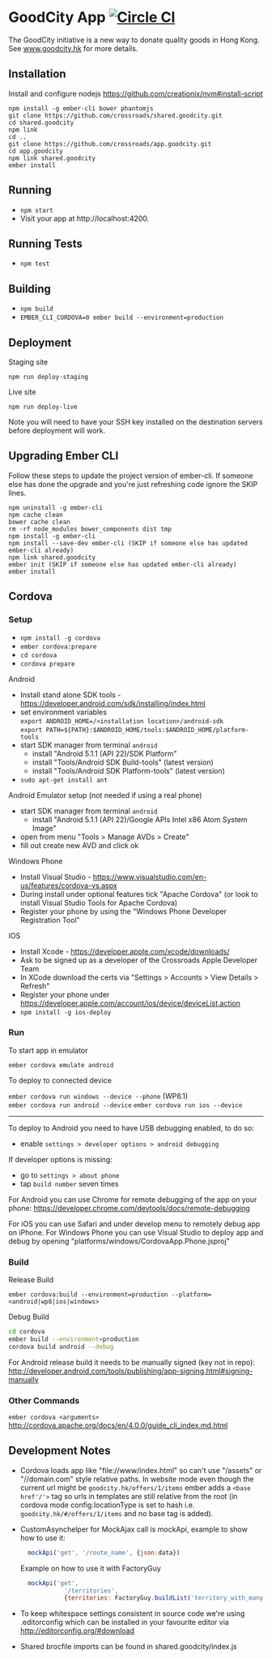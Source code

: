 # GoodCity App [![Circle CI](https://circleci.com/gh/crossroads/app.goodcity.svg?style=svg)](https://circleci.com/gh/crossroads/app.goodcity)

The GoodCity initiative is a new way to donate quality goods in Hong Kong. See www.goodcity.hk for more details.

## Installation

Install and configure nodejs https://github.com/creationix/nvm#install-script

```shell
npm install -g ember-cli bower phantomjs
git clone https://github.com/crossroads/shared.goodcity.git
cd shared.goodcity
npm link
cd ..
git clone https://github.com/crossroads/app.goodcity.git
cd app.goodcity
npm link shared.goodcity
ember install
```

## Running

* `npm start`
* Visit your app at http://localhost:4200.

## Running Tests

* `npm test`

## Building

* `npm build`
* `EMBER_CLI_CORDOVA=0 ember build --environment=production`

## Deployment

Staging site

`npm run deploy-staging`

Live site

`npm run deploy-live`

Note you will need to have your SSH key installed on the destination servers before deployment will work.

## Upgrading Ember CLI

Follow these steps to update the project version of ember-cli.
If someone else has done the upgrade and you're just refreshing code ignore the SKIP lines.

```shell
npm uninstall -g ember-cli
npm cache clean
bower cache clean
rm -rf node_modules bower_components dist tmp
npm install -g ember-cli
npm install --save-dev ember-cli (SKIP if someone else has updated ember-cli already)
npm link shared.goodcity
ember init (SKIP if someone else has updated ember-cli already)
ember install
```

## Cordova

### Setup
* `npm install -g cordova`
* `ember cordova:prepare`
* `cd cordova`
* `cordova prepare`

Android
* Install stand alone SDK tools - https://developer.android.com/sdk/installing/index.html
* set environment variables<br/>
  `export ANDROID_HOME=/<installation location>/android-sdk`<br/>
  `export PATH=${PATH}:$ANDROID_HOME/tools:$ANDROID_HOME/platform-tools`
* start SDK manager from terminal `android`
  - install "Android 5.1.1 (API 22)/SDK Platform"
  - install "Tools/Android SDK Build-tools" (latest version)
  - install "Tools/Android SDK Platform-tools" (latest version)
* `sudo apt-get install ant`

Android Emulator setup (not needed if using a real phone)
* start SDK manager from terminal `android`
  - install "Android 5.1.1 (API 22)/Google APIs Intel x86 Atom System Image"
* open from menu "Tools > Manage AVDs > Create"
* fill out create new AVD and click ok

Windows Phone
* Install Visual Studio - https://www.visualstudio.com/en-us/features/cordova-vs.aspx
* During install under optional features tick "Apache Cordova" (or look to install Visual Studio Tools for Apache Cordova)
* Register your phone by using the "Windows Phone Developer Registration Tool"

IOS
* Install Xcode - https://developer.apple.com/xcode/downloads/
* Ask to be signed up as a developer of the Crossroads Apple Developer Team
* In XCode download the certs via "Settings > Accounts > View Details > Refresh"
* Register your phone under https://developer.apple.com/account/ios/device/deviceList.action
* `npm install -g ios-deploy`

### Run
To start app in emulator

`ember cordova emulate android`

To deploy to connected device

`ember cordova run windows --device --phone` (WP8.1)<br/>
`ember cordova run android --device`
`ember cordova run ios --device`

---

To deploy to Android you need to have USB debugging enabled, to do so:

* enable `settings > developer options > android debugging`

If developer options is missing:

* go to `settings > about phone`
* tap `build number` seven times

For Android you can use Chrome for remote debugging of the app on your phone:
https://developer.chrome.com/devtools/docs/remote-debugging

For iOS you can use Safari and under develop menu to remotely debug app on iPhone. For Windows Phone you can use Visual Studio to deploy app and debug by opening "platforms/windows/CordovaApp.Phone.jsproj"

### Build
Release Build

`ember cordova:build --environment=production --platform=<android|wp8|ios|windows>`

Debug Build
```sh
cd cordova
ember build --environment=production
cordova build android --debug
```

For Android release build it needs to be manually signed (key not in repo):
http://developer.android.com/tools/publishing/app-signing.html#signing-manually

### Other Commands
`ember cordova <arguments>`
http://cordova.apache.org/docs/en/4.0.0/guide_cli_index.md.html

## Development Notes

* Cordova loads app like "file://www/index.html" so can't use "/assets" or "//domain.com" style relative paths. In website mode even though the current url might be `goodcity.hk/offers/1/items` ember adds a `<base href'/'>` tag so urls in templates are still relative from the root (in cordova mode config.locationType is set to hash i.e. `goodcity.hk/#/offers/1/items` and no base tag is added).

* CustomAsynchelper for MockAjax call is mockApi, example to show how to use it:
  ```js
    mockApi('get', '/route_name', {json:data})
  ```
  Example on how to use it with FactoryGuy
  ```js
    mockApi('get',
              '/territories',
              {territories: FactoryGuy.buildList('territory_with_many_districts', 3)});
  ```

* To keep whitespace settings consistent in source code we're using .editorconfig which can be installed in your favourite editor via http://editorconfig.org/#download

* Shared brocfile imports can be found in shared.goodcity/index.js
